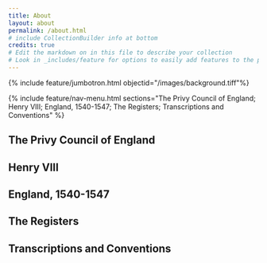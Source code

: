 ```yaml
---
title: About
layout: about
permalink: /about.html
# include CollectionBuilder info at bottom
credits: true
# Edit the markdown on in this file to describe your collection
# Look in _includes/feature for options to easily add features to the page
---
```


{% include feature/jumbotron.html objectid="/images/background.tiff"%} 

{% include feature/nav-menu.html sections="The Privy Council of England; Henry VIII; England, 1540-1547; The Registers; Transcriptions and Conventions" %}

## The Privy Council of England

## Henry VIII

## England, 1540-1547

## The Registers

## Transcriptions and Conventions
